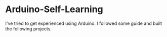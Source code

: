 # Arduino-Self-Learning
I've tried to get experienced using Arduino. I followed some guide and built the following projects.
